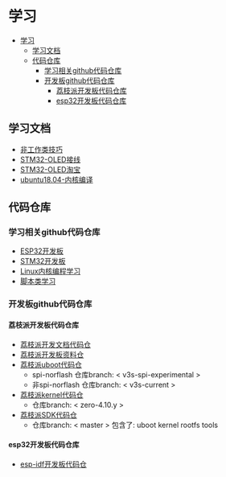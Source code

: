 # 学习

- [学习](#学习)
  - [学习文档](#学习文档)
  - [代码仓库](#代码仓库)
    - [学习相关github代码仓库](#学习相关github代码仓库)
    - [开发板github代码仓库](#开发板github代码仓库)
      - [荔枝派开发板代码仓库](#荔枝派开发板代码仓库)
      - [esp32开发板代码仓库](#esp32开发板代码仓库)

## 学习文档

- [非工作类技巧](非工作类技巧.md)
- [STM32-OLED接线](STM32-OLED接线.md)
- [STM32-OLED淘宝](STM32-OLED-taobao.md)
- [ubuntu18.04-内核编译](ubuntu18.04-kernel.md)

## 代码仓库

### 学习相关github代码仓库

- [ESP32开发板](https://github.com/237833645/code_demo/tree/master/esp32-idf)
- [STM32开发板](https://github.com/237833645/code_demo/tree/master/stm32cube-hal)
- [Linux内核编程学习](https://github.com/237833645/code_demo/tree/master/kernel-driver)
- [脚本类学习](https://github.com/237833645/code_demo/tree/master/scripts)

### 开发板github代码仓库

#### 荔枝派开发板代码仓库

- [荔枝派开发文档代码仓](https://github.com/237833645/Lichee-Zero-Doc-zh-CN.git)
- [荔枝派开发板资料仓](https://github.com/237833645/lichee-pi-zero.git)
- [荔枝派uboot代码仓](https://github.com/237833645/Lichee-Pi-uboot.git)
  - spi-norflash 仓库branch: < v3s-spi-experimental >
  - 非spi-norflash 仓库branch: < v3s-current >
- [荔枝派kernel代码仓](https://github.com/237833645/Lichee-Pi-linux.git)
  - 仓库branch: < zero-4.10.y >
- [荔枝派SDK代码仓](https://github.com/237833645/Lichee_Pi-v3s-sdk.git)
  - 仓库branch: < master >  包含了: uboot kernel rootfs tools

#### esp32开发板代码仓库

- [esp-idf开发板代码仓](https://github.com/espressif/esp-idf.git)
